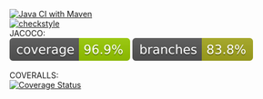 [![Java CI with Maven](https://github.com/Blueerr/test-mtss/actions/workflows/build.yml/badge.svg)](https://github.com/Blueerr/test-mtss/actions/workflows/build.yml)  
[![checkstyle](https://github.com/Blueerr/test-mtss/actions/workflows/checkstyle.yml/badge.svg)](https://github.com/Blueerr/test-mtss/actions/workflows/checkstyle.yml)  
JACOCO:  
![Coverage](.github/badges/jacoco.svg)
![Branches](.github/badges/branches.svg)  

COVERALLS:  
[![Coverage Status](https://coveralls.io/repos/github/Blueerr/test-mtss/badge.svg?branch=develop)](https://coveralls.io/github/Blueerr/test-mtss?branch=develop)  
